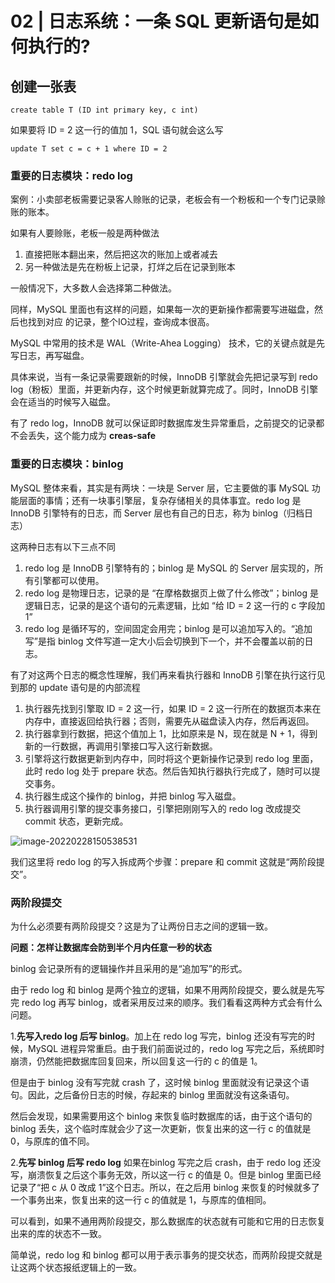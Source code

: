 # 02 | 日志系统：一条 SQL 更新语句是如何执行的?

## 创建一张表

`create table T (ID int primary key, c int)`

如果要将 ID = 2 这一行的值加 1，SQL 语句就会这么写

`update T set c = c + 1 where ID = 2`



### 重要的日志模块：redo log

案例：小卖部老板需要记录客人赊账的记录，老板会有一个粉板和一个专门记录赊账的账本。

如果有人要赊账，老板一般是两种做法

1. 直接把账本翻出来，然后把这次的账加上或者减去
2. 另一种做法是先在粉板上记录，打烊之后在记录到账本

一般情况下，大多数人会选择第二种做法。

同样，MySQL 里面也有这样的问题，如果每一次的更新操作都需要写进磁盘，然后也找到对应 的记录，整个IO过程，查询成本很高。

MySQL 中常用的技术是 WAL（Write-Ahea Logging） 技术，它的关键点就是先写日志，再写磁盘。

具体来说，当有一条记录需要跟新的时候，InnoDB 引擎就会先把记录写到 redo log（粉板）里面，并更新内存，这个时候更新就算完成了。同时，InnoDB 引擎会在适当的时候写入磁盘。

有了 redo log，InnoDB 就可以保证即时数据库发生异常重启，之前提交的记录都不会丢失，这个能力成为 **creas-safe**



### 重要的日志模块：binlog

MySQL 整体来看，其实是有两块：一块是 Server 层，它主要做的事 MySQL 功能层面的事情；还有一块事引擎层，复杂存储相关的具体事宜。redo log 是 InnoDB 引擎特有的日志，而 Server 层也有自己的日志，称为 binlog（归档日志）

这两种日志有以下三点不同

1. redo log 是 InnoDB 引擎特有的；binlog 是 MySQL 的 Server 层实现的，所有引擎都可以使用。
2. redo log 是物理日志，记录的是 “在摩格数据页上做了什么修改”；binlog 是逻辑日志，记录的是这个语句的元素逻辑，比如 “给 ID = 2 这一行的 c 字段加 1”
3. redo log 是循环写的，空间固定会用完；binlog 是可以追加写入的。“追加写”是指 binlog 文件写道一定大小后会切换到下一个，并不会覆盖以前的日志。



有了对这两个日志的概念性理解，我们再来看执行器和 InnoDB 引擎在执行这行见到那的 update 语句是的内部流程

1. 执行器先找到引擎取 ID = 2 这一行，如果 ID = 2 这一行所在的数据页本来在内存中，直接返回给执行器；否则，需要先从磁盘读入内存，然后再返回。
2. 执行器拿到行数据，把这个值加上 1，比如原来是 N，现在就是 N + 1，得到新的一行数据，再调用引擎接口写入这行新数据。
3. 引擎将这行数据更新到内存中，同时将这个更新操作记录到 redo log 里面，此时 redo log 处于 prepare 状态。然后告知执行器执行完成了，随时可以提交事务。
4. 执行器生成这个操作的 binlog，并把 binlog 写入磁盘。
5. 执行器调用引擎的提交事务接口，引擎把刚刚写入的 redo log 改成提交 commit 状态，更新完成。

![image-20220228150538531](https://lixianghong.oss-cn-beijing.aliyuncs.com/typore/image-20220228150538531.png)



我们这里将 redo log 的写入拆成两个步骤：prepare 和 commit 这就是“两阶段提交”。



### 两阶段提交

为什么必须要有两阶段提交？这是为了让两份日志之间的逻辑一致。

**问题：怎样让数据库会防到半个月内任意一秒的状态**

binlog 会记录所有的逻辑操作并且采用的是“追加写”的形式。

由于 redo log 和 binlog 是两个独立的逻辑，如果不用两阶段提交，要么就是先写完 redo log 再写 binlog，或者采用反过来的顺序。我们看看这两种方式会有什么问题。

1.**先写入redo log 后写 binlog**。加上在 redo log 写完，binlog 还没有写完的时候，MySQL 进程异常重启。由于我们前面说过的，redo log 写完之后，系统即时崩溃，仍然能把数据库回复回来，所以回复这一行的 c 的值是 1。

但是由于 binlog 没有写完就 crash 了，这时候 binlog 里面就没有记录这个语句。因此，之后备份日志的时候，存起来的 binlog 里面就没有这条语句。

然后会发现，如果需要用这个 binlog 来恢复临时数据库的话，由于这个语句的 binlog 丢失，这个临时库就会少了这一次更新，恢复出来的这一行 c 的值就是 0，与原库的值不同。

2.**先写 binlog 后写 redo log** 如果在binlog 写完之后 crash，由于 redo log 还没写，崩溃恢复之后这个事务无效，所以这一行 c 的值是 0。但是 binlog 里面已经记录了“把 c 从 0 改成 1”这个日志。所以，在之后用 binlog 来恢复的时候就多了一个事务出来，恢复出来的这一行 c 的值就是 1，与原库的值相同。

可以看到，如果不通用两阶段提交，那么数据库的状态就有可能和它用的日志恢复出来的库的状态不一致。

简单说，redo log 和 binlog 都可以用于表示事务的提交状态，而两阶段提交就是让这两个状态报纸逻辑上的一致。







































































































































































